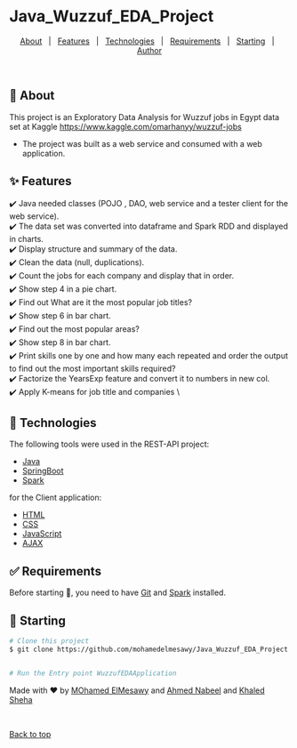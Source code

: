 # Java_Wuzzuf_EDA_Project

<div align="center" id="top"> 
  <!-- <a href="https://resources.netlify.app">Demo</a> -->
</div>

<!-- <h4 align="center"> 
	🚧  Resources 🚀 Under construction...  🚧
</h4> 

<hr> -->

<p align="center">
  <a href="#dart-about">About</a> &#xa0; | &#xa0; 
  <a href="#sparkles-features">Features</a> &#xa0; | &#xa0;
  <a href="#rocket-technologies">Technologies</a> &#xa0; | &#xa0;
  <a href="#white_check_mark-requirements">Requirements</a> &#xa0; | &#xa0;
  <a href="#checkered_flag-starting">Starting</a> &#xa0; | &#xa0;
  <a href="https://github.com/mohamedelmesawy" target="_blank">Author</a>
</p>

<br>

## :dart: About ##

This project is an Exploratory Data Analysis for Wuzzuf jobs in Egypt data set at Kaggle https://www.kaggle.com/omarhanyy/wuzzuf-jobs
- The project was built as a web service and consumed with a web application.




## :sparkles: Features ##

    
:heavy_check_mark: Java needed classes (POJO , DAO, web service and a tester client for the web service). \
:heavy_check_mark: The data set was converted into dataframe and Spark RDD and displayed in charts. \
:heavy_check_mark: Display structure and summary of the data. \
:heavy_check_mark: Clean the data (null, duplications). \
:heavy_check_mark: Count the jobs for each company and display that in order. \
:heavy_check_mark: Show step 4 in a pie chart. \
:heavy_check_mark: Find out What are it the most popular job titles? \
:heavy_check_mark: Show step 6 in bar chart. \
:heavy_check_mark: Find out the most popular areas? \
:heavy_check_mark: Show step 8 in bar chart. \
:heavy_check_mark: Print skills one by one and how many each repeated and order the output to find out the most important skills required? \
:heavy_check_mark: Factorize the YearsExp feature and convert it to numbers in new col. \
:heavy_check_mark: Apply K-means for job title and companies \


## :rocket: Technologies ##

The following tools were used in the REST-API project:

- [Java](https://www.java.com/en/)
- [SpringBoot](https://spring.io/projects/spring-boot)
- [Spark](https://spark.apache.org/downloads.html)

for the Client application: 
- [HTML](https://www.w3schools.com/tags/tag_main.asp)
- [CSS](https://www.w3schools.com/css/)
- [JavaScript](https://www.javascript.com/)
- [AJAX](https://api.jquery.com/jquery.ajax/)

## :white_check_mark: Requirements ##

Before starting :checkered_flag:, you need to have [Git](https://git-scm.com) and [Spark](https://spark.apache.org/downloads.html) installed.

## :checkered_flag: Starting ##

```bash
# Clone this project
$ git clone https://github.com/mohamedelmesawy/Java_Wuzzuf_EDA_Project.git


# Run the Entry point WuzzufEDAApplication

```


Made with :heart: by <a href="https://github.com/mohamedelmesawy" target="_blank">MOhamed ElMesawy</a> and <a href="https://github.com/ahmednawaad" target="_blank">Ahmed Nabeel</a> and <a href="https://github.com/KhaledSheha" target="_blank">Khaled Sheha</a>

&#xa0;

<a href="#top">Back to top</a>
